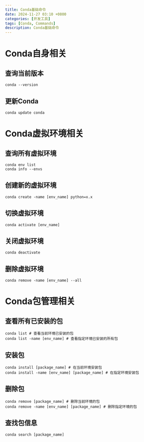 ```yaml
---
title: Conda基础命令
date: 2024-11-27 03:10 +0800
categories: [开发工具]
tags: [Conda, Commands]
description: Conda基础命令
---
```


# Conda自身相关

## 查询当前版本

```shell
conda --version
```

## 更新Conda

```shell
conda update conda
```

# Conda虚拟环境相关

## 查询所有虚拟环境

```shell
conda env list
conda info --envs
```

## 创建新的虚拟环境

```shell
conda create -name [env_name] python=x.x
```

## 切换虚拟环境

```shell
conda activate [env_name]
```

## 关闭虚拟环境

```shell
conda deactivate
```

## 删除虚拟环境

```shell
conda remove -name [env_name] --all
```

# Conda包管理相关

## 查看所有已安装的包

```shell
conda list # 查看当前环境已安装的包
conda list -name [env_name] # 查看指定环境已安装的所有包
```

## 安装包

```shell
conda install [package_name] # 在当前环境安装包
conda install -name [env_name] [package_name] # 在指定环境安装包
```

## 删除包

```shell
conda remove [package_name] # 删除当前环境的包
conda remove -name [env_name] [package_name] # 删除指定环境的包
```

## 查找包信息

```shell
conda search [package_name]
```













